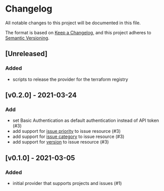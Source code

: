# Changelog

All notable changes to this project will be documented in this file.

The format is based on [Keep a Changelog](https://keepachangelog.com/en/1.0.0/),
and this project adheres to [Semantic Versioning](https://semver.org/spec/v2.0.0.html).

## [Unreleased]
### Added
- scripts to release the provider for the terraform registry

## [v0.2.0] - 2021-03-24
### Add
- set Basic Authentication as default authentication instead of API token (#3)
- add support for [issue priority](docs/usage_en.md) to issue resource (#3)
- add support for [issue category](docs/usage_en.md) to issue resource (#3) 
- add support for [version](docs/usage_en.md) to issue resource (#3) 

## [v0.1.0] - 2021-03-05
### Added
- initial provider that supports projects and issues (#1)
